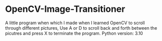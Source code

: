 # OpenCV-Image-Transitioner
A little program when which I made when I learned OpenCV to scroll through different pictures, Use A or D to scroll back and forth between the picutres and press X to terminate the program. Python version: 3.10
